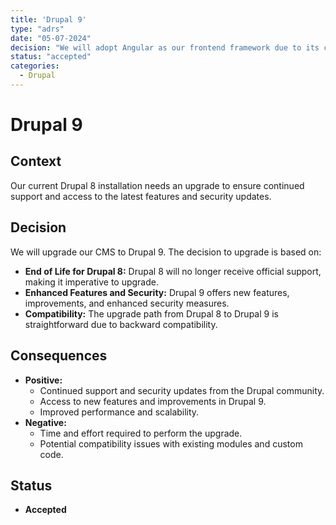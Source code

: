 ```yaml
---
title: 'Drupal 9'
type: "adrs"
date: "05-07-2024"
decision: "We will adopt Angular as our frontend framework due to its comprehensive tooling, strong typing with TypeScript, and suitability for building large-scale applications."
status: "accepted"
categories:
  - Drupal
---
```


# Drupal 9

## Context

Our current Drupal 8 installation needs an upgrade to ensure continued support and access to the latest features and security updates.

## Decision

We will upgrade our CMS to Drupal 9. The decision to upgrade is based on:

- **End of Life for Drupal 8:** Drupal 8 will no longer receive official support, making it imperative to upgrade.
- **Enhanced Features and Security:** Drupal 9 offers new features, improvements, and enhanced security measures.
- **Compatibility:** The upgrade path from Drupal 8 to Drupal 9 is straightforward due to backward compatibility.

## Consequences

- **Positive:**
  - Continued support and security updates from the Drupal community.
  - Access to new features and improvements in Drupal 9.
  - Improved performance and scalability.
- **Negative:**
  - Time and effort required to perform the upgrade.
  - Potential compatibility issues with existing modules and custom code.

## Status

- **Accepted**
